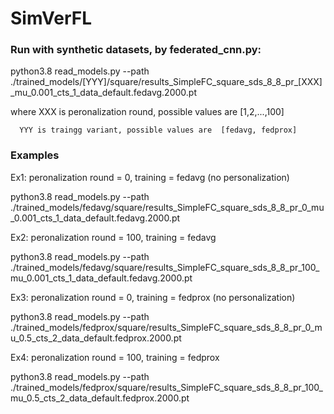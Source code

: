 # SimVerFL


### Run with synthetic datasets, by federated_cnn.py:

python3.8 read_models.py --path  ./trained_models/[YYY]/square/results_SimpleFC_square_sds_8_8_pr_[XXX]_mu_0.001_cts_1_data_default.fedavg.2000.pt

where XXX is peronalization round, possible values are [1,2,...,100]


      YYY is traingg variant, possible values are  [fedavg, fedprox]

### Examples 

Ex1: peronalization round = 0, training = fedavg (no personalization)

python3.8 read_models.py --path  ./trained_models/fedavg/square/results_SimpleFC_square_sds_8_8_pr_0_mu_0.001_cts_1_data_default.fedavg.2000.pt

Ex2: peronalization round = 100, training = fedavg

python3.8 read_models.py --path  ./trained_models/fedavg/square/results_SimpleFC_square_sds_8_8_pr_100_mu_0.001_cts_1_data_default.fedavg.2000.pt



Ex3: peronalization round = 0, training = fedprox (no personalization)

python3.8 read_models.py --path  ./trained_models/fedprox/square/results_SimpleFC_square_sds_8_8_pr_0_mu_0.5_cts_2_data_default.fedprox.2000.pt

Ex4: peronalization round = 100, training = fedprox

python3.8 read_models.py --path  ./trained_models/fedprox/square/results_SimpleFC_square_sds_8_8_pr_100_mu_0.5_cts_2_data_default.fedprox.2000.pt